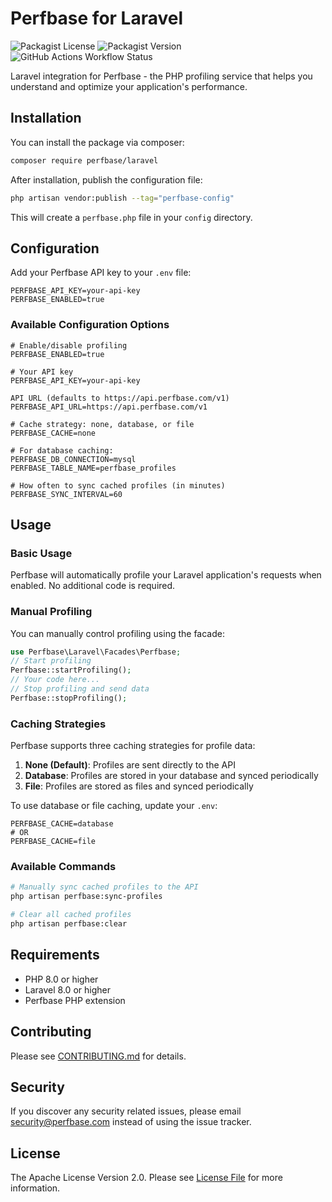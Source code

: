 # Perfbase for Laravel

![Packagist License](https://img.shields.io/packagist/l/perfbase/laravel)
![Packagist Version](https://img.shields.io/packagist/v/perfbase/laravel)
![GitHub Actions Workflow Status](https://img.shields.io/github/actions/workflow/status/perfbaseorg/laravel/ci.yml?branch=main)

Laravel integration for Perfbase - the PHP profiling service that helps you understand and optimize your application's performance.

## Installation

You can install the package via composer:

```bash
composer require perfbase/laravel
```

After installation, publish the configuration file:

```bash
php artisan vendor:publish --tag="perfbase-config"
```

This will create a `perfbase.php` file in your `config` directory.

## Configuration

Add your Perfbase API key to your `.env` file:

```env
PERFBASE_API_KEY=your-api-key
PERFBASE_ENABLED=true
```

### Available Configuration Options

```
# Enable/disable profiling
PERFBASE_ENABLED=true

# Your API key
PERFBASE_API_KEY=your-api-key

API URL (defaults to https://api.perfbase.com/v1)
PERFBASE_API_URL=https://api.perfbase.com/v1

# Cache strategy: none, database, or file
PERFBASE_CACHE=none

# For database caching:
PERFBASE_DB_CONNECTION=mysql
PERFBASE_TABLE_NAME=perfbase_profiles

# How often to sync cached profiles (in minutes)
PERFBASE_SYNC_INTERVAL=60
```

## Usage

### Basic Usage

Perfbase will automatically profile your Laravel application's requests when enabled. No additional code is required.

### Manual Profiling

You can manually control profiling using the facade:

```php
use Perfbase\Laravel\Facades\Perfbase;
// Start profiling
Perfbase::startProfiling();
// Your code here...
// Stop profiling and send data
Perfbase::stopProfiling();
```

### Caching Strategies

Perfbase supports three caching strategies for profile data:

1. **None (Default)**: Profiles are sent directly to the API
2. **Database**: Profiles are stored in your database and synced periodically
3. **File**: Profiles are stored as files and synced periodically

To use database or file caching, update your `.env`:

```env
PERFBASE_CACHE=database
# OR
PERFBASE_CACHE=file
```

### Available Commands

```bash
# Manually sync cached profiles to the API
php artisan perfbase:sync-profiles

# Clear all cached profiles
php artisan perfbase:clear
```

## Requirements

- PHP 8.0 or higher
- Laravel 8.0 or higher
- Perfbase PHP extension

## Contributing

Please see [CONTRIBUTING.md](CONTRIBUTING.md) for details.

## Security

If you discover any security related issues, please email security@perfbase.com instead of using the issue tracker.

## License

The Apache License Version 2.0. Please see [License File](LICENSE.txt) for more information.
